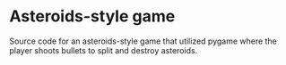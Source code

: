 # Asteroids-style game
Source code for an asteroids-style game that utilized pygame where the player shoots bullets to split and destroy asteroids.

